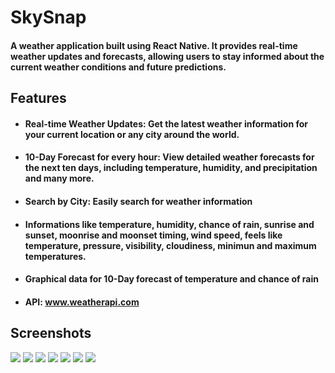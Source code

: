 # SkySnap
#### A weather application built using React Native. It provides real-time weather updates and forecasts, allowing users to stay informed about the current weather conditions and future predictions.

## Features
- #### Real-time Weather Updates: Get the latest weather information for your current location or any city around the world.
- #### 10-Day Forecast for every hour: View detailed weather forecasts for the next ten days, including temperature, humidity, and precipitation and many more.
- #### Search by City: Easily search for weather information
- #### Informations like temperature, humidity, chance of rain, sunrise and sunset, moonrise and moonset timing, wind speed, feels like temperature, pressure, visibility, cloudiness, minimun and maximum temperatures.
- #### Graphical data for 10-Day forecast of temperature and chance of rain
- #### API: www.weatherapi.com

## Screenshots
![](https://i.imgur.com/BPgvjEdl.png)
![](https://i.imgur.com/4nVFCKol.png)
![](https://i.imgur.com/gm4JsPpl.png)
![](https://i.imgur.com/3SU0dsSl.png)
![](https://i.imgur.com/SBpwUunl.png)
![](https://i.imgur.com/X6YDIFZl.png)
![](https://i.imgur.com/n89yXxTl.png)
